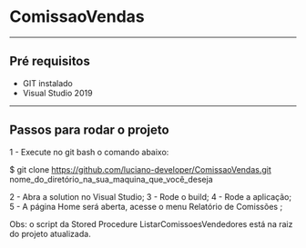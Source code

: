 # ComissaoVendas

-------------------
Pré requisitos
-------------------

 - GIT instalado
 - Visual Studio 2019
 
-------------------
Passos para rodar o projeto
-------------------

1 - Execute no git bash o comando abaixo:

 $ git clone https://github.com/luciano-developer/ComissaoVendas.git nome_do_diretório_na_sua_maquina_que_você_deseja


2 - Abra a solution no Visual Studio;
3 - Rode o build;
4 - Rode a aplicação;
5 - A página Home será aberta, acesse o menu Relatório de Comissões ;


Obs: o script da Stored Procedure ListarComissoesVendedores está na raiz do projeto atualizada.
